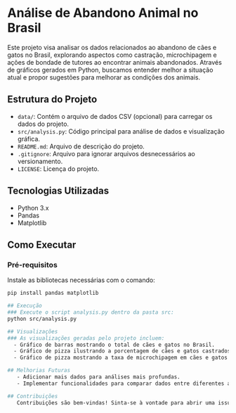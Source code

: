 # Análise de Abandono Animal no Brasil

Este projeto visa analisar os dados relacionados ao abandono de cães e gatos no Brasil, explorando aspectos como castração, microchipagem e ações de bondade de tutores ao encontrar animais abandonados. Através de gráficos gerados em Python, buscamos entender melhor a situação atual e propor sugestões para melhorar as condições dos animais.

## Estrutura do Projeto

- `data/`: Contém o arquivo de dados CSV (opcional) para carregar os dados do projeto.
- `src/analysis.py`: Código principal para análise de dados e visualização gráfica.
- `README.md`: Arquivo de descrição do projeto.
- `.gitignore`: Arquivo para ignorar arquivos desnecessários ao versionamento.
- `LICENSE`: Licença do projeto.

## Tecnologias Utilizadas

- Python 3.x
- Pandas
- Matplotlib

## Como Executar

### Pré-requisitos

Instale as bibliotecas necessárias com o comando:

```bash
pip install pandas matplotlib

## Execução
### Execute o script analysis.py dentro da pasta src:
python src/analysis.py

## Visualizações
### As visualizações geradas pelo projeto incluem:
  - Gráfico de barras mostrando o total de cães e gatos no Brasil.
  - Gráfico de pizza ilustrando a porcentagem de cães e gatos castrados.
  - Gráfico de pizza mostrando a taxa de microchipagem em cães e gatos.

## Melhorias Futuras
   - Adicionar mais dados para análises mais profundas.
   - Implementar funcionalidades para comparar dados entre diferentes anos.

## Contribuições
   Contribuições são bem-vindas! Sinta-se à vontade para abrir uma issue ou fazer um pull request.

